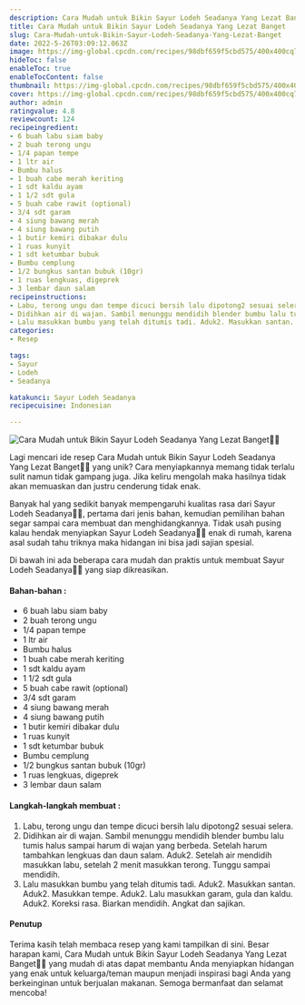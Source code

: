 ```yaml
---
description: Cara Mudah untuk Bikin Sayur Lodeh Seadanya Yang Lezat Banget"
title: Cara Mudah untuk Bikin Sayur Lodeh Seadanya Yang Lezat Banget
slug: Cara-Mudah-untuk-Bikin-Sayur-Lodeh-Seadanya-Yang-Lezat-Banget
date: 2022-5-26T03:09:12.063Z
image: https://img-global.cpcdn.com/recipes/98dbf659f5cbd575/400x400cq70/photo.jpg
hideToc: false
enableToc: true
enableTocContent: false
thumbnail: https://img-global.cpcdn.com/recipes/98dbf659f5cbd575/400x400cq70/photo.jpg
cover: https://img-global.cpcdn.com/recipes/98dbf659f5cbd575/400x400cq70/photo.jpg
author: admin
ratingvalue: 4.8
reviewcount: 124
recipeingredient:
- 6 buah labu siam baby
- 2 buah terong ungu
- 1/4 papan tempe
- 1 ltr air
- Bumbu halus
- 1 buah cabe merah keriting
- 1 sdt kaldu ayam
- 1 1/2 sdt gula
- 5 buah cabe rawit (optional)
- 3/4 sdt garam
- 4 siung bawang merah
- 4 siung bawang putih
- 1 butir kemiri dibakar dulu
- 1 ruas kunyit
- 1 sdt ketumbar bubuk
- Bumbu cemplung
- 1/2 bungkus santan bubuk (10gr)
- 1 ruas lengkuas, digeprek
- 3 lembar daun salam
recipeinstructions:
- Labu, terong ungu dan tempe dicuci bersih lalu dipotong2 sesuai selera.
- Didihkan air di wajan. Sambil menunggu mendidih blender bumbu lalu tumis halus sampai harum di wajan yang berbeda. Setelah harum tambahkan lengkuas dan daun salam. Aduk2. Setelah air mendidih masukkan labu, setelah 2 menit masukkan terong. Tunggu sampai mendidih.
- Lalu masukkan bumbu yang telah ditumis tadi. Aduk2. Masukkan santan. Aduk2. Masukkan tempe. Aduk2. Lalu masukkan garam, gula dan kaldu. Aduk2. Koreksi rasa. Biarkan mendidih. Angkat dan sajikan.
categories:
- Resep

tags:
- Sayur
- Lodeh
- Seadanya

katakunci: Sayur Lodeh Seadanya
recipecuisine: Indonesian

---
```


![Cara Mudah untuk Bikin Sayur Lodeh Seadanya Yang Lezat Banget👩‍🍳](https://img-global.cpcdn.com/recipes/98dbf659f5cbd575/400x400cq70/photo.jpg)

Lagi mencari ide resep Cara Mudah untuk Bikin Sayur Lodeh Seadanya Yang Lezat Banget👩‍🍳 yang unik? Cara menyiapkannya memang tidak terlalu sulit namun tidak gampang juga. Jika keliru mengolah maka hasilnya tidak akan memuaskan dan justru cenderung tidak enak.

Banyak hal yang sedikit banyak mempengaruhi kualitas rasa dari Sayur Lodeh Seadanya👩‍🍳, pertama dari jenis bahan, kemudian pemilihan bahan segar sampai cara membuat dan menghidangkannya. Tidak usah pusing kalau hendak menyiapkan Sayur Lodeh Seadanya👩‍🍳 enak di rumah, karena asal sudah tahu triknya maka hidangan ini bisa jadi sajian spesial.

Di bawah ini ada beberapa cara mudah dan praktis untuk membuat Sayur Lodeh Seadanya👩‍🍳 yang siap dikreasikan.

<!--inarticleads1-->

#### Bahan-bahan :

- 6 buah labu siam baby
- 2 buah terong ungu
- 1/4 papan tempe
- 1 ltr air
- Bumbu halus
- 1 buah cabe merah keriting
- 1 sdt kaldu ayam
- 1 1/2 sdt gula
- 5 buah cabe rawit (optional)
- 3/4 sdt garam
- 4 siung bawang merah
- 4 siung bawang putih
- 1 butir kemiri dibakar dulu
- 1 ruas kunyit
- 1 sdt ketumbar bubuk
- Bumbu cemplung
- 1/2 bungkus santan bubuk (10gr)
- 1 ruas lengkuas, digeprek
- 3 lembar daun salam

<!--inarticleads2-->

#### Langkah-langkah membuat :

1. Labu, terong ungu dan tempe dicuci bersih lalu dipotong2 sesuai selera.
1. Didihkan air di wajan. Sambil menunggu mendidih blender bumbu lalu tumis halus sampai harum di wajan yang berbeda. Setelah harum tambahkan lengkuas dan daun salam. Aduk2. Setelah air mendidih masukkan labu, setelah 2 menit masukkan terong. Tunggu sampai mendidih.
1. Lalu masukkan bumbu yang telah ditumis tadi. Aduk2. Masukkan santan. Aduk2. Masukkan tempe. Aduk2. Lalu masukkan garam, gula dan kaldu. Aduk2. Koreksi rasa. Biarkan mendidih. Angkat dan sajikan.

#### Penutup

Terima kasih telah membaca resep yang kami tampilkan di sini. Besar harapan kami, Cara Mudah untuk Bikin Sayur Lodeh Seadanya Yang Lezat Banget👩‍🍳 yang mudah di atas dapat membantu Anda menyiapkan hidangan yang enak untuk keluarga/teman maupun menjadi inspirasi bagi Anda yang berkeinginan untuk berjualan makanan. Semoga bermanfaat dan selamat mencoba!